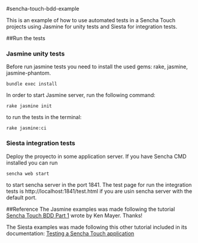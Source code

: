 #sencha-touch-bdd-example

This is an example of how to use automated tests in a Sencha Touch projects using Jasmine for unity tests and Siesta for integration tests.

##Run the tests

### Jasmine unity tests

Before run jasmine tests you need to install the used gems: rake, jasmine, jasmine-phantom.

    bundle exec install

In order to start Jasmine server, run the following command:

    rake jasmine init

to run the tests in the terminal:

    rake jasmine:ci

### Siesta integration tests

Deploy the proyecto in some application server. If you have Sencha CMD installed you can run

    sencha web start

to start sencha server in the port 1841. The test page for run the integration tests is http://localhost:1841/test.html if
you are usin sencha server with the default port.

##Reference
The Jasmine examples was made following the tutorial [Sencha Touch BDD Part 1](http://pivotallabs.com/sencha-touch-bdd-part-1) wrote by Ken Mayer. Thanks!

The Siesta examples was made following this other tutorial included in its documentation: [Testing a Sencha Touch application](http://www.bryntum.com/docs/siesta/#!/guide/testing_sencha_touch_app)